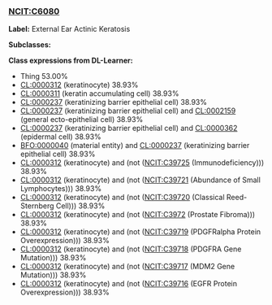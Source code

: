 
### [NCIT:C6080](http://purl.obolibrary.org/obo/NCIT_C6080)
**Label:** External Ear Actinic Keratosis

**Subclasses:** 

**Class expressions from DL-Learner:**

- Thing 53.00%
- [CL:0000312](http://purl.obolibrary.org/obo/CL_0000312) (keratinocyte) 38.93%
- [CL:0000311](http://purl.obolibrary.org/obo/CL_0000311) (keratin accumulating cell) 38.93%
- [CL:0000237](http://purl.obolibrary.org/obo/CL_0000237) (keratinizing barrier epithelial cell) 38.93%
- [CL:0000237](http://purl.obolibrary.org/obo/CL_0000237) (keratinizing barrier epithelial cell) and [CL:0002159](http://purl.obolibrary.org/obo/CL_0002159) (general ecto-epithelial cell) 38.93%
- [CL:0000237](http://purl.obolibrary.org/obo/CL_0000237) (keratinizing barrier epithelial cell) and [CL:0000362](http://purl.obolibrary.org/obo/CL_0000362) (epidermal cell) 38.93%
- [BFO:0000040](http://purl.obolibrary.org/obo/BFO_0000040) (material entity) and [CL:0000237](http://purl.obolibrary.org/obo/CL_0000237) (keratinizing barrier epithelial cell) 38.93%
- [CL:0000312](http://purl.obolibrary.org/obo/CL_0000312) (keratinocyte) and (not ([NCIT:C39725](http://purl.obolibrary.org/obo/NCIT_C39725) (Immunodeficiency))) 38.93%
- [CL:0000312](http://purl.obolibrary.org/obo/CL_0000312) (keratinocyte) and (not ([NCIT:C39721](http://purl.obolibrary.org/obo/NCIT_C39721) (Abundance of Small Lymphocytes))) 38.93%
- [CL:0000312](http://purl.obolibrary.org/obo/CL_0000312) (keratinocyte) and (not ([NCIT:C39720](http://purl.obolibrary.org/obo/NCIT_C39720) (Classical Reed-Sternberg Cell))) 38.93%
- [CL:0000312](http://purl.obolibrary.org/obo/CL_0000312) (keratinocyte) and (not ([NCIT:C3972](http://purl.obolibrary.org/obo/NCIT_C3972) (Prostate Fibroma))) 38.93%
- [CL:0000312](http://purl.obolibrary.org/obo/CL_0000312) (keratinocyte) and (not ([NCIT:C39719](http://purl.obolibrary.org/obo/NCIT_C39719) (PDGFRalpha Protein Overexpression))) 38.93%
- [CL:0000312](http://purl.obolibrary.org/obo/CL_0000312) (keratinocyte) and (not ([NCIT:C39718](http://purl.obolibrary.org/obo/NCIT_C39718) (PDGFRA Gene Mutation))) 38.93%
- [CL:0000312](http://purl.obolibrary.org/obo/CL_0000312) (keratinocyte) and (not ([NCIT:C39717](http://purl.obolibrary.org/obo/NCIT_C39717) (MDM2 Gene Mutation))) 38.93%
- [CL:0000312](http://purl.obolibrary.org/obo/CL_0000312) (keratinocyte) and (not ([NCIT:C39716](http://purl.obolibrary.org/obo/NCIT_C39716) (EGFR Protein Overexpression))) 38.93%


